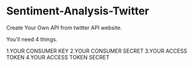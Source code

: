 # Sentiment-Analysis-Twitter

Create Your Own API from twitter API website.

You'll need 4 things.

1.YOUR CONSUMER KEY
2.YOUR CONSUMER SECRET
3.YOUR ACCESS TOKEN
4.YOUR ACCESS TOKEN SECRET
